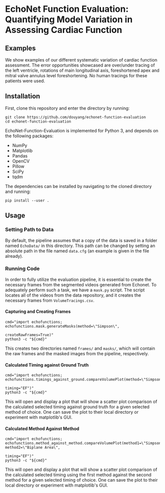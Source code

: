 # EchoNet Function Evaluation: Quantifying Model Variation in Assessing Cardiac Function

## Examples
We show examples of our different systematic variation of cardiac function assessment. The error opportunities showcased are over/under tracing of the left ventricle, rotations of main longitudinal axis, foreshortened apex and mitral valve annulus level foreshortening. No human tracings for these patients were used.


## Installation
First, clone this repository and enter the directory by running:
```
git clone https://github.com/douyang/echonet-function-evaluation
cd echonet-function-evaluation
```

EchoNet-Function-Evaluation is implemented for Python 3, and depends on the following packages:
* NumPy
* Matplotlib
* Pandas
* OpenCV
* Pillow
* SciPy
* tqdm

The dependencies can be installed by navigating to the cloned directory and running:
```
pip install --user .
```

## Usage
### Setting Path to Data
By default, the pipeline assumes that a copy of the data is saved in a folder named ```EchoData/``` in this directory. This path can be changed by setting an absolute path in the file named ```data.cfg``` (an example is given in the file already).

### Running Code
In order to fully utilize the evaluation pipeline, it is essential to create the necessary frames from the segmented videos generated from Echonet. To adequately perform such a task, we have a ```mask.py``` script. The script locates all of the videos from the data repository, and it creates the necessary frames from ```VolumeTracings.csv```.

#### Capturing and Creating Frames
```
cmd="import echofunctions; echofunctions.mask.generateMasks(method=\"Simpson\",
                                                      createRawFrames=True)"
python3 -c "${cmd}"
```

This creates two directories named ```frames/``` and ```masks/```, which will contain the raw frames and the masked images from the pipeline, respectively.

#### Calculated Timing against Ground Truth
```
cmd="import echofunctions; echofunctions.timings_against_ground.compareVolumePlot(method=\"Simpson\",
                                                                                    timing="EF")"
python3 -c "${cmd}"
```
This will open and display a plot that will show a scatter plot comparison of the calculated selected timing against ground truth for a given selected method of choice. One can save the plot to their local directory or experiment with matplotlib's GUI.

#### Calculated Method Against Method
```
cmd="import echofunctions; echofunctions.method_against_method.compareVolumePlot(method1=\"Simpson\", method2=\"Biplane Area\",
                                                                                 timing="EF")"
python3 -c "${cmd}"
```
This will open and display a plot that will show a scatter plot comparison of the calculated selected timing using the first method against the second method for a given selected timing of choice. One can save the plot to their local directory or experiment with matplotlib's GUI.
